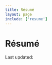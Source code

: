 ```yaml
---
title: Résumé
layout: page
include: ['resume']
---
```


# Résumé
<div class="text-end">Last updated: <span id="resume-last-updated"></span></div>
<div class="ratio ratio-letter" id="resume-pdf"></div>
